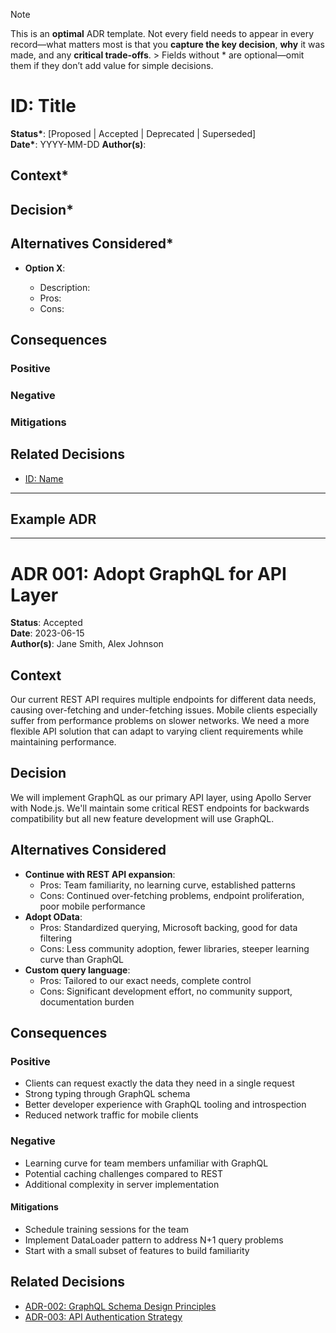 > [!NOTE]
> This is an **optimal** ADR template. Not every field needs to appear in every record—what matters most is that you **capture the key decision**, **why** it was made, and any **critical trade-offs**. > Fields without \* are optional—omit them if they don’t add value for simple decisions. 

# ID: Title

**Status\***: [Proposed | Accepted | Deprecated | Superseded]  
**Date\***: YYYY-MM-DD <!-- The date when this decision was made or proposed -->
**Author(s)**: <!-- for future reference and clarification -->

<!-- **Stakeholders**: Team A, Team B -->

## Context\*

<!-- Describe the background, problem statement, and drivers. Include relevant constraints, business drivers, technical requirements, and previous decisions that influenced this decision. Be specific about the forces at play and why a decision is needed now. -->

## Decision\*

<!-- State the chosen approach clearly and concisely. Be explicit about what was decided. Use active voice (e.g., "We will use..." rather than "It was decided..."). Include implementation details if relevant but keep it focused on the architectural decision. -->

## Alternatives Considered\*

- **Option X**:

  - Description:
  - Pros:
  - Cons:

  <!-- Document all viable alternatives that were considered, not just the chosen approach. For each option, describe how it would address the problem and list its advantages and disadvantages. This demonstrates due diligence and provides context if the decision needs to be revisited. -->

## Consequences

<!-- Consequences considering: performance, security, maintainability, cost, DX, .. etc
Describe the resulting context after applying the decision, including both positive and negative consequences. Consider long-term implications across multiple dimensions. -->

### Positive

<!-- List specific benefits and improvements resulting from this decision -->

### Negative

<!-- Acknowledge tradeoffs, risks, and limitations introduced by this decision -->

### Mitigations

<!-- Describe strategies to address or minimize the negative consequences -->

## Related Decisions

- [ID: Name](link)
<!-- Reference other ADRs that influenced this decision or will be affected by it. Creating a network of related decisions helps maintain the overall architecture narrative. -->

---

## Example ADR

---

# ADR 001: Adopt GraphQL for API Layer

**Status**: Accepted  
**Date**: 2023-06-15  
**Author(s)**: Jane Smith, Alex Johnson

## Context

Our current REST API requires multiple endpoints for different data needs, causing over-fetching and under-fetching issues. Mobile clients especially suffer from performance problems on slower networks. We need a more flexible API solution that can adapt to varying client requirements while maintaining performance.

## Decision

We will implement GraphQL as our primary API layer, using Apollo Server with Node.js. We'll maintain some critical REST endpoints for backwards compatibility but all new feature development will use GraphQL.

## Alternatives Considered

- **Continue with REST API expansion**:
  - Pros: Team familiarity, no learning curve, established patterns
  - Cons: Continued over-fetching problems, endpoint proliferation, poor mobile performance
- **Adopt OData**:
  - Pros: Standardized querying, Microsoft backing, good for data filtering
  - Cons: Less community adoption, fewer libraries, steeper learning curve than GraphQL
- **Custom query language**:
  - Pros: Tailored to our exact needs, complete control
  - Cons: Significant development effort, no community support, documentation burden

## Consequences

### Positive

- Clients can request exactly the data they need in a single request
- Strong typing through GraphQL schema
- Better developer experience with GraphQL tooling and introspection
- Reduced network traffic for mobile clients

### Negative

- Learning curve for team members unfamiliar with GraphQL
- Potential caching challenges compared to REST
- Additional complexity in server implementation

#### Mitigations

- Schedule training sessions for the team
- Implement DataLoader pattern to address N+1 query problems
- Start with a small subset of features to build familiarity

## Related Decisions

- [ADR-002: GraphQL Schema Design Principles](./002-graphql-schema-design.md)
- [ADR-003: API Authentication Strategy](./003-api-authentication.md)
